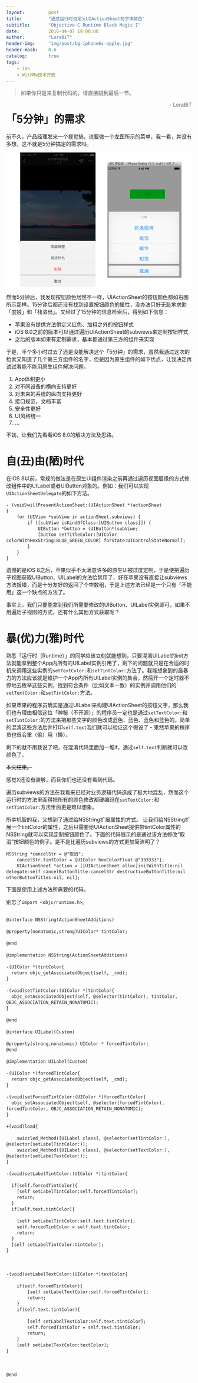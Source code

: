 ```yaml
---
layout:     	post
title:      	"通过运行时自定义UIActionSheet的字体颜色"
subtitle:   	"Objective-C Runtime Black Magic I"
date:       	2016-04-07 19:00:00
author:     	"LoraBiT"
header-img: 	"img/post/bg-iphone6s-apple.jpg"
header-mask: 	0.6
catalog: 		true
tags:
    - iOS
    - WithMe技术开放
---
```


> 如果你只是来复制代码的，请直接跳到最后一节。
>
> <font style="float:right;">- LoraBiT</font>

# 「5分钟」的需求
前不久，产品经理发来一个视觉搞，说要做一个左图所示的菜单，我一看，并没有多想，这不就是5分钟搞定的需求吗。

![](/img/post/uiactionsheet-titlecolor/withme-actionsheet.png)

然而5分钟后，我发现按钮颜色居然不一样，UIActionSheet的按钮颜色都如右图所示那样。15分钟后都还没有找到设置按钮颜色的属性，没办法只好无耻地求助「度娘」和「栈溢出」。又经过了15分钟的信息检索后，得到如下信息：

- 苹果没有提供方法供定义红色、加粗之外的按钮样式
- iOS 8.0之前的版本可以通过遍历UIActionSheet的subviews来定制按钮样式
- 之后的版本如果有定制需求，基本都通过第三方的组件来实现

于是，半个多小时过去了还是没能解决这个「5分钟」的需求，虽然我通过这次的检索又知道了几个第三方组件的名字，但是因为原生组件的如下优点，让我决定再试试看能不能用原生组件解决问题。

1. App体积更小
2. 对不同设备的横向支持更好
3. 对未来的系统的纵向支持更好
4. 接口规范，文档丰富
5. 安全性更好
6. UI风格统一
5. ...

不妨，让我们先看看iOS 8.0的解决方法及思路。

# 自(丑)由(陋)时代


在iOS 8以前，常规的做法是在原生UI组件渲染之前再通过遍历视图层级的方式修改组件中的UILabel或者UIButton对象的。例如：我们可以实现`UIActionSheetDelegate`的如下方法。

```
- (void)willPresentActionSheet:(UIActionSheet *)actionSheet
{
    for (UIView *subViwe in actionSheet.subviews) {
        if ([subViwe isKindOfClass:[UIButton class]]) {
            UIButton *button = (UIButton*)subViwe;
            [button setTitleColor:[UIColor colorWithHexString:BLUE_GREEN_COLOR] forState:UIControlStateNormal];
        }
    }
} 
```

遗憾的是iOS 8之后，苹果似乎不太满意许多的原生UI被过度定制，于是便把遍历子视图获取UIButton、UILabel的方法给禁用了，好在苹果没有直接让subviews方法报错，而是十分友好的返回了个空数组，于是上述方法已经是一个只有「不能用」这一个缺点的方法了。

事实上，我们只要能拿到我们所需要修改的UIButton、UILabel实例即可，如果不用遍历子视图的方式，还有什么其他方式获取呢？

# 暴(优)力(雅)时代

熟悉「运行时（Runtime）」的同学应该立刻就能想到，只要混淆UILabel的init方法就能拿到整个App内所有的UILabel实例引用了，剩下的问题就只是在合适的时机来调用这些实例的`setTextColor:`和`setTintColor:`方法了。我能想象到的最暴力的方法应该就是维护一个App内所有UILabel实例的集合，然后开一个定时器不停地去枚举这些实例，找到符合条件（比如文本一致）的实例并调用他们的`setTextColor:`和`setTintColor:`方法。

如果苹果的程序员确实是通过UILabel来构建UIActionSheet的按钮文字，那么我们也有理由相信这位「神秘（不开源）」的程序员一定也是通过`setTextColor:`和`setTintColor:`的方法来把那些文字的颜色改成蓝色、蓝色、蓝色和蓝色的。简单的混淆这些方法后并打印`self.text`我们就可以验证这个假设了 - 果然苹果的程序员也很会重（偷）用（懒）。

剩下的就不用我说了吧，在混淆代码里面加一堆if，通过`self.text`判断就可以改颜色了。


<font style="text-decoration:line-through;">本文结束。</font>


感觉X还没有装够，而且你们也还没有看到代码。

遍历subviews的方法在我看来已经对业务逻辑代码造成了极大地混乱，然而这个运行时的方法里面得把所有的颜色修改都硬编码在`setTextColor:`和`setTintColor:`方法里面更是难以想象。

所幸机智的我，又想到了通过给NSString扩展属性的方式。
让我们给NSString扩展一个tintColor的属性，之后只需要给UIActionSheet提供带tintColor属性的NSString就可以实现定制按钮颜色了。下面的代码展示的是通过该方法修改“取消”按钮颜色的例子。是不是比遍历subviews的方式更加简洁明了？


```
NSString *cancelStr = @"取消";
    cancelStr.tintColor = [UIColor hexColorFloat:@"333333"];
    UIActionSheet *action = [[UIActionSheet alloc]initWithTitle:nil delegate:self cancelButtonTitle:cancelStr destructiveButtonTitle:nil otherButtonTitles:nil, nil];
```

下面是使用上述方法所需要的代码。

别忘了`import <objc/runtime.h>`。

    
```

@interface NSString(ActionSheetAdditions)

@property(nonatomic,strong)UIColor* tintColor;

@end

@implementation NSString(ActionSheetAdditions)

-(UIColor *)tintColor{
  return objc_getAssociatedObject(self, _cmd);
}

-(void)setTintColor:(UIColor *)tintColor{
  objc_setAssociatedObject(self, @selector(tintColor), tintColor, OBJC_ASSOCIATION_RETAIN_NONATOMIC);
}

@end

@interface UILabel(Custom)

@property(strong,nonatomic) UIColor * forcedTintColor;
@end

@implementation UILabel(Custom)

-(UIColor *)forcedTintColor{
  return objc_getAssociatedObject(self, _cmd);
}

-(void)setForcedTintColor:(UIColor *)forcedTintColor{
  objc_setAssociatedObject(self, @selector(forcedTintColor), forcedTintColor, OBJC_ASSOCIATION_RETAIN_NONATOMIC);
}

+(void)load{
    
    swizzled_Method([UILabel class], @selector(setTintColor:), @selector(setLabelTintColor:));
    swizzled_Method([UILabel class], @selector(setTextColor:), @selector(setLabelTextColor:));
}

-(void)setLabelTintColor:(UIColor *)tintColor{
    
  if(self.forcedTintColor){
    [self setLabelTintColor:self.forcedTintColor];
    return;
  }
  if(self.text.tintColor){
      
    [self setLabelTintColor:self.text.tintColor];
    self.forcedTintColor = self.text.tintColor;
    return;
  }
  [self setLabelTintColor:tintColor];
}



-(void)setLabelTextColor:(UIColor *)textColor{
    
    if(self.forcedTintColor){
        [self setLabelTextColor:self.forcedTintColor];
        return;
    }
    if(self.text.tintColor){
        
        [self setLabelTextColor:self.text.tintColor];
        self.forcedTintColor = self.text.tintColor;
        return;
    }
    [self setLabelTextColor:textColor];
}



@end
```





